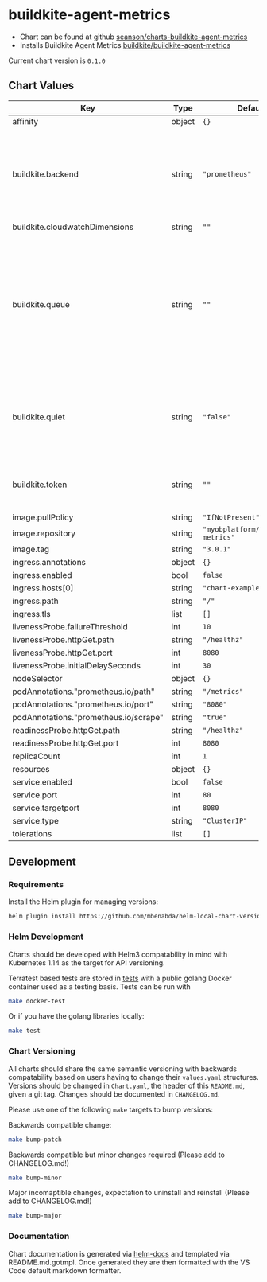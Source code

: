 # buildkite-agent-metrics

- Chart can be found at github [seanson/charts-buildkite-agent-metrics](https://github.com/seanson/charts-buildkite-agent-metrics)
- Installs Buildkite Agent Metrics [buildkite/buildkite-agent-metrics](https://github.com/buildkite/buildkite-agent-metrics)

Current chart version is `0.1.0`

## Chart Values

| Key                                   | Type   | Default                            | Description                                                                                                                               |
| ------------------------------------- | ------ | ---------------------------------- | ----------------------------------------------------------------------------------------------------------------------------------------- |
| affinity                              | object | `{}`                               |                                                                                                                                           |
| buildkite.backend                     | string | `"prometheus"`                     | The name of the backend to use (e.g. cloudwatch, statsd, prometheus or stackdriver).                                                      |
| buildkite.cloudwatchDimensions        | string | `""`                               |                                                                                                                                           |
| buildkite.queue                       | string | `""`                               | A comma separated list of Buildkite queues to process (e.g. backend-deploy,ui-deploy). All queues are published if no queue is specified. |
| buildkite.quiet                       | string | `"false"`                          | A boolean specifying that only ERROR log lines must be printed. (e.g. 1, true).                                                           |
| buildkite.token                       | string | `""`                               | The Buildkite agent API token to use.                                                                                                     |
| image.pullPolicy                      | string | `"IfNotPresent"`                   |                                                                                                                                           |
| image.repository                      | string | `"myobplatform/buildkite-metrics"` |                                                                                                                                           |
| image.tag                             | string | `"3.0.1"`                          |                                                                                                                                           |
| ingress.annotations                   | object | `{}`                               |                                                                                                                                           |
| ingress.enabled                       | bool   | `false`                            |                                                                                                                                           |
| ingress.hosts[0]                      | string | `"chart-example.local"`            |                                                                                                                                           |
| ingress.path                          | string | `"/"`                              |                                                                                                                                           |
| ingress.tls                           | list   | `[]`                               |                                                                                                                                           |
| livenessProbe.failureThreshold        | int    | `10`                               |                                                                                                                                           |
| livenessProbe.httpGet.path            | string | `"/healthz"`                       |                                                                                                                                           |
| livenessProbe.httpGet.port            | int    | `8080`                             |                                                                                                                                           |
| livenessProbe.initialDelaySeconds     | int    | `30`                               |                                                                                                                                           |
| nodeSelector                          | object | `{}`                               |                                                                                                                                           |
| podAnnotations."prometheus.io/path"   | string | `"/metrics"`                       |                                                                                                                                           |
| podAnnotations."prometheus.io/port"   | string | `"8080"`                           |                                                                                                                                           |
| podAnnotations."prometheus.io/scrape" | string | `"true"`                           |                                                                                                                                           |
| readinessProbe.httpGet.path           | string | `"/healthz"`                       |                                                                                                                                           |
| readinessProbe.httpGet.port           | int    | `8080`                             |                                                                                                                                           |
| replicaCount                          | int    | `1`                                |                                                                                                                                           |
| resources                             | object | `{}`                               |                                                                                                                                           |
| service.enabled                       | bool   | `false`                            |                                                                                                                                           |
| service.port                          | int    | `80`                               |                                                                                                                                           |
| service.targetport                    | int    | `8080`                             |                                                                                                                                           |
| service.type                          | string | `"ClusterIP"`                      |                                                                                                                                           |
| tolerations                           | list   | `[]`                               |                                                                                                                                           |

## Development

### Requirements

Install the Helm plugin for managing versions:

```bash
helm plugin install https://github.com/mbenabda/helm-local-chart-version
```

### Helm Development

Charts should be developed with Helm3 compatability in mind with Kubernetes 1.14 as the target for API versioning.

Terratest based tests are stored in [tests](./tests) with a public golang Docker container used as a testing basis. Tests can be run with

```bash
make docker-test
```

Or if you have the golang libraries locally:

```bash
make test
```

### Chart Versioning

All charts should share the same semantic versioning with backwards compatability based on users having to change their `values.yaml` structures. Versions should be changed in `Chart.yaml`, the header of this `README.md`, given a git tag. Changes should be documented in `CHANGELOG.md`.

Please use one of the following `make` targets to bump versions:

Backwards compatible change:

```bash
make bump-patch
```

Backwards compatible but minor changes required (Please add to CHANGELOG.md!)

```bash
make bump-minor
```

Major incomaptible changes, expectation to uninstall and reinstall (Please add to CHANGELOG.md!)

```bash
make bump-major
```

### Documentation

Chart documentation is generated via [helm-docs](https://github.com/norwoodj/helm-docs) and templated via README.md.gotmpl. Once generated they are then formatted with the VS Code default markdown formatter.
